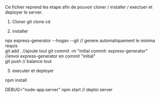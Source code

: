 Ce fichier reprend les etape afin de pouvoir cloner / installer / exectuer et deployer le 
server.


1) Cloner 
git clone <url depot distant>
cd <nom folder>


2) installer

npx express-generator --hogan --git  // genere automatiquement le minima requis  
git add . //ajoute tout 
git commit -m "initial commit: express-generator" //envoi express-generator en commit "initial"  
git push // balance tout

3) executer et deployer

npm install 

DEBUG="node-app:server" npm start  // deploi server
